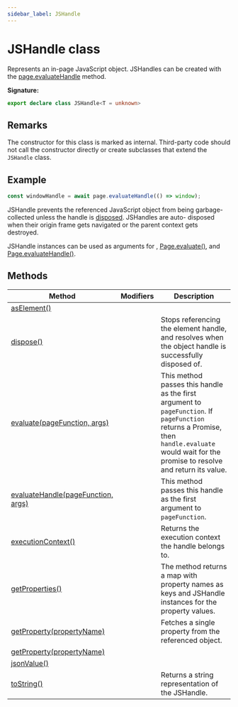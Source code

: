 ```yaml
---
sidebar_label: JSHandle
---
```

# JSHandle class

Represents an in-page JavaScript object. JSHandles can be created with the [page.evaluateHandle](./puppeteer.page.evaluatehandle.md) method.

**Signature:**

```typescript
export declare class JSHandle<T = unknown> 
```

## Remarks

The constructor for this class is marked as internal. Third-party code should not call the constructor directly or create subclasses that extend the `JSHandle` class.

## Example


```ts
const windowHandle = await page.evaluateHandle(() => window);
```
JSHandle prevents the referenced JavaScript object from being garbage-collected unless the handle is [disposed](./puppeteer.jshandle.dispose.md). JSHandles are auto- disposed when their origin frame gets navigated or the parent context gets destroyed.

JSHandle instances can be used as arguments for , [Page.evaluate()](./puppeteer.page.evaluate.md), and [Page.evaluateHandle()](./puppeteer.page.evaluatehandle.md).

## Methods

|  Method | Modifiers | Description |
|  --- | --- | --- |
|  [asElement()](./puppeteer.jshandle.aselement.md) |  |  |
|  [dispose()](./puppeteer.jshandle.dispose.md) |  | Stops referencing the element handle, and resolves when the object handle is successfully disposed of. |
|  [evaluate(pageFunction, args)](./puppeteer.jshandle.evaluate.md) |  | This method passes this handle as the first argument to <code>pageFunction</code>. If <code>pageFunction</code> returns a Promise, then <code>handle.evaluate</code> would wait for the promise to resolve and return its value. |
|  [evaluateHandle(pageFunction, args)](./puppeteer.jshandle.evaluatehandle.md) |  | This method passes this handle as the first argument to <code>pageFunction</code>. |
|  [executionContext()](./puppeteer.jshandle.executioncontext.md) |  | Returns the execution context the handle belongs to. |
|  [getProperties()](./puppeteer.jshandle.getproperties.md) |  | The method returns a map with property names as keys and JSHandle instances for the property values. |
|  [getProperty(propertyName)](./puppeteer.jshandle.getproperty.md) |  | Fetches a single property from the referenced object. |
|  [getProperty(propertyName)](./puppeteer.jshandle.getproperty_1.md) |  |  |
|  [jsonValue()](./puppeteer.jshandle.jsonvalue.md) |  |  |
|  [toString()](./puppeteer.jshandle.tostring.md) |  | Returns a string representation of the JSHandle. |

